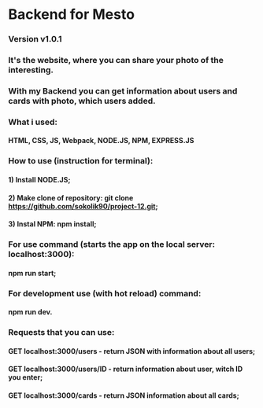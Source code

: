 # Backend for Mesto
### Version v1.0.1
### It's the website, where you can share your photo of the interesting.
### With my Backend you can get information about users and cards with photo, which users added.

### What i used:
#### HTML, CSS, JS, Webpack, NODE.JS, NPM, EXPRESS.JS
### How to use (instruction for terminal):
#### 1) Install NODE.JS;
#### 2) Make clone of repository: git clone https://github.com/sokolik90/project-12.git;
#### 3) Instal NPM: npm install;

### For use command (starts the app on the local server: localhost:3000): 
#### npm run start;

### For development use (with hot reload) command:
#### npm run dev.

### Requests that you can use:
#### GET localhost:3000/users - return JSON with information about all users;
#### GET localhost:3000/users/ID - return information about user, witch ID you enter;
#### GET localhost:3000/cards - return JSON information about all cards;
